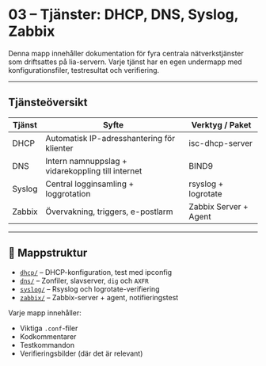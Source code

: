 # 03 – Tjänster: DHCP, DNS, Syslog, Zabbix

Denna mapp innehåller dokumentation för fyra centrala nätverkstjänster som driftsattes på lia-servern. Varje tjänst har en egen undermapp med konfigurationsfiler, testresultat och verifiering.

---

## Tjänsteöversikt

| Tjänst  | Syfte                                         | Verktyg / Paket              |
|---------|-----------------------------------------------|------------------------------|
| DHCP    | Automatisk IP-adresshantering för klienter    | isc-dhcp-server              |
| DNS     | Intern namnuppslag + vidarekoppling till internet | BIND9                   |
| Syslog  | Central logginsamling + loggrotation          | rsyslog + logrotate          |
| Zabbix  | Övervakning, triggers, e-postlarm             | Zabbix Server + Agent        |

---

## 📁 Mappstruktur

- [`dhcp/`](./dhcp) – DHCP-konfiguration, test med ipconfig
- [`dns/`](./dns) – Zonfiler, slavserver, `dig` och `AXFR`
- [`syslog/`](./syslog) – Rsyslog och logrotate-verifiering
- [`zabbix/`](./zabbix) – Zabbix-server + agent, notifieringstest

Varje mapp innehåller:
- Viktiga `.conf`-filer
- Kodkommentarer
- Testkommandon
- Verifieringsbilder (där det är relevant)
